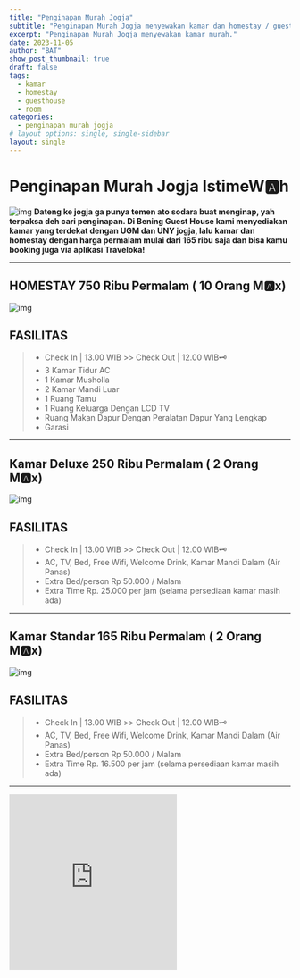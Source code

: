 ```yaml
---
title: "Penginapan Murah Jogja"
subtitle: "Penginapan Murah Jogja menyewakan kamar dan homestay / guesthouse."
excerpt: "Penginapan Murah Jogja menyewakan kamar murah."
date: 2023-11-05
author: "BAT"
show_post_thumbnail: true
draft: false
tags:
  - kamar
  - homestay
  - guesthouse
  - room
categories:
  - penginapan murah jogja
# layout options: single, single-sidebar
layout: single
---
```

# Penginapan Murah Jogja IstimeW:a:h
![img](https://aceapugtar.cloudimg.io/raw.githubusercontent.com/ariefbuddies/bening-out/master/uploads/content-5a4df3448bb6d-1-650x450.jpg?w=400&radius=25&force_format=png&)
<b>Dateng ke jogja ga punya temen ato sodara buat menginap, yah terpaksa deh cari penginapan. Di Bening Guest House kami menyediakan kamar yang terdekat dengan UGM dan UNY jogja, lalu kamar dan homestay dengan harga permalam mulai dari 165 ribu saja dan bisa kamu booking juga via aplikasi Traveloka!</b>
<hr>

## HOMESTAY 750 Ribu Permalam ( 10 Orang M🅰️x)
![img](https://aceapugtar.cloudimg.io/raw.githubusercontent.com/ariefbuddies/bening-out/master/uploads/ghtamu.jpg?w=400&radius=25&force_format=png&)
## FASILITAS
> * Check In | 13.00 WIB >> Check Out | 12.00 WIB🗝️
> * 3 Kamar Tidur AC
> * 1 Kamar Musholla
> * 2 Kamar Mandi Luar
> * 1 Ruang Tamu
> * 1 Ruang Keluarga Dengan LCD TV
> * Ruang Makan Dapur Dengan Peralatan Dapur Yang Lengkap
> * Garasi

---

## Kamar Deluxe 250 Ribu Permalam ( 2 Orang M🅰️x)
![img](https://aceapugtar.cloudimg.io/raw.githubusercontent.com/ariefbuddies/bening-out/master/uploads/k3.jpg?w=240&radius=20&force_format=png&#center)
## FASILITAS
> * Check In | 13.00 WIB >> Check Out | 12.00 WIB🗝️
> * AC, TV, Bed, Free Wifi, Welcome Drink, Kamar Mandi Dalam (Air Panas)
> * Extra Bed/person Rp 50.000 / Malam
> * Extra Time Rp. 25.000 per jam (selama persediaan kamar masih ada)

---

## Kamar Standar 165 Ribu Permalam ( 2 Orang M🅰️x)
![img](https://aceapugtar.cloudimg.io/raw.githubusercontent.com/ariefbuddies/bening-out/master/uploads/k10.jpg?w=240&radius=20&force_format=png&#center)
## FASILITAS
> * Check In | 13.00 WIB >> Check Out | 12.00 WIB🗝️
> * AC, TV, Bed, Free Wifi, Welcome Drink, Kamar Mandi Dalam (Air Panas)
> * Extra Bed/person Rp 50.000 / Malam
> * Extra Time Rp. 16.500 per jam (selama persediaan kamar masih ada)

---

<!-- blank line -->
  <iframe width="300" height="315" src="https://ariefbuddies.github.io/reveal/" title="YouTube video player" frameborder="0" allow="accelerometer; autoplay; clipboard-write; encrypted-media; gyroscope; picture-in-picture; web-share" allowfullscreen></iframe>
<!-- blank line -->



